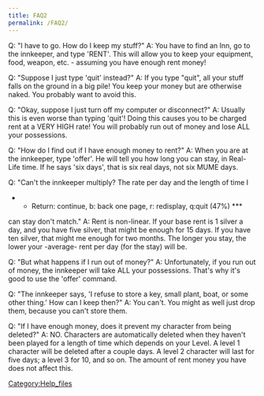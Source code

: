 ```yaml
---
title: FAQ2
permalink: /FAQ2/
---
```


Q: "I have to go. How do I keep my stuff?" A: You have to find an Inn,
go to the innkeeper, and type 'RENT'. This will allow you to keep your
equipment, food, weapon, etc. - assuming you have enough rent money!

Q: "Suppose I just type 'quit' instead?" A: If you type "quit", all your
stuff falls on the ground in a big pile! You keep your money but are
otherwise naked. You probably want to avoid this.

Q: "Okay, suppose I just turn off my computer or disconnect?" A: Usually
this is even worse than typing 'quit'! Doing this causes you to be
charged rent at a VERY HIGH rate! You will probably run out of money and
lose ALL your possessions.

Q: "How do I find out if I have enough money to rent?" A: When you are
at the innkeeper, type 'offer'. He will tell you how long you can stay,
in Real-Life time. If he says 'six days', that is six real days, not six
MUME days.

Q: "Can't the innkeeper multiply? The rate per day and the length of
time I

- - Return: continue, b: back one page, r: redisplay, q:quit (47%)
    \*\*\*

can stay don't match." A: Rent is non-linear. If your base rent is 1
silver a day, and you have five silver, that might be enough for 15
days. If you have ten silver, that might me enough for two months. The
longer you stay, the lower your -average- rent per day (for the stay)
will be.

Q: "But what happens if I run out of money?" A: Unfortunately, if you
run out of money, the innkeeper will take ALL your possessions. That's
why it's good to use the 'offer' command.

Q: "The innkeeper says, 'I refuse to store a key, small plant, boat, or
some other thing.' How can I keep then?" A: You can't. You might as well
just drop them, because you can't store them.

Q: "If I have enough money, does it prevent my character from being
deleted?" A: NO. Characters are automatically deleted when they haven't
been played for a length of time which depends on your Level. A level 1
character will be deleted after a couple days. A level 2 character will
last for five days; a level 3 for 10, and so on. The amount of rent
money you have does not affect this.

[Category:Help_files](Category:Help_files "wikilink")